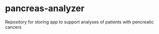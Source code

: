 # pancreas-analyzer
Repository for storing app to support analyses of patients with pencreatic cancers
